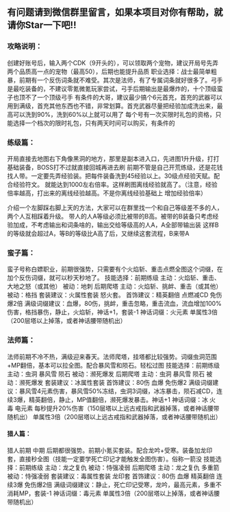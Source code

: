## 有问题请到微信群里留言，如果本项目对你有帮助，就请你Star一下吧!!

### 攻略说明：

创建好账号后，输入两个CDK（9开头的），可以领取两个宠物，建议开局号先弄两个品质高一点的宠物（最高50），后期也能提升品质
职业选择：战士最简单粗暴，前期有一个反伤词条就不难受。其次是法师，有了专属词条就好很多了。弓手是最吃装备的，不建议零氪微氪玩家尝试，弓手后期输出是最爆炸的，十个顶级蛮子也顶不了一个顶级弓手
有条件的大哥，建议最少搞个6元首充，首充的武器可以用到满级，首充其他东西也不错，非常划算。首充武器尽量把经验加成洗出来，最高可以洗到90%，洗到60%以上就可以用了
每个号有一次买限时礼包的资格，只能选择一个档次的限时礼包，只有两天时间可以购买，有条件的

### 练级篇：

开局直接去地图右下角像黑洞的地方，那里是副本进入口，先进图1升升级，打打基础装备，BOSS打不过就直接回城再进去刷
前期不管是自己开荒练级，还是花钱找人带。一定要先弄经验装。把每件装备洗到45经验以上。30级点经验天赋。配合经验符文。
就能达到1000左右倍率。这样刷图离线经验就高了。（注意，经验倍率越高，打出来的离线经验越高。不是你离线经验基础上 增加经验倍率）

介绍一个左脚踩右脚上天的方法，大家可以在群里找一个和自己等级差不多的人，两个人互相踩着升级。
带人的人A等级必须比被带的B高。被带的B装备只考虑经验加成，不考虑输出和词条啥的，输出交给等级高的人A，A全部带输出装
这样B的等级就会超过A，等B的等级比A高了后，又继续这套流程，B来带A


### 蛮子篇：

蛮子号称白嫖职业，前期很强势，只需要有个火焰斩、重击点燃全图这个词缀，在加个反伤词缀，就可以秒天秒地了。
技能选择：前期练级  主动：火焰斩、重击、大地之怒（或其他） 被动：地刺
               后期爬塔  主动：火焰斩、挑衅、重击（或其他） 被动：格挡
套装建议：火属性套装 怒火套。 
首饰建议：精英翻倍 点燃减CD 免伤爆2倍
满级词缀建议：血爆，80伤，挑衅，重击忽略，重击流血，流血增加100%伤害，格挡暴伤，静止，火焰斩，神话+1，套装-1
神话词缀：火元素  单属性3倍（200层塔以上掉落，或者神话腰带随机出）

### 法师篇：

法师前期不冷不热，满级迎来春天。法师爬塔，挂塔都比较强势。词缀虫洞范围 +MP翻倍，基本可以拉全图。配合暴风雪和陨石。轻松过图
技能选择：前期练级 主动：虫洞 暴风雪 陨石 被动：濒死爆发
                后期爬塔 主动：虫洞 暴风雪 陨石 被动：濒死爆发
套装建议：冰属性套装
首饰建议：80伤 血爆 免伤爆2
满级词缀建议：暴风雪4元素伤害，暴风雪50%冻结，虫洞3词缀，冰冻暴击，陨石减CD，连续3爆，精英翻倍，静止，MP值翻倍，濒死爆发暴击。神话+1
神话词缀：冰 火 毒 电元素  每秒提升20%伤害（150层塔以上远古戒指和武器掉落，或者神话腰带随机出） 单属性3倍（200层塔以上远古戒指和武器掉落，或者神话腰带随机出）

#### 猎人篇：

猎人前期 中期 后期都很强势。前期小氪买套装。配合龙吟+受寒。装备加龙印套，直接秒全图（技能一定要学死亡印记才能触发全图伤害）。俗称一箭没
技能选择：前期练级 主动：龙之复仇   被动：恃强凌弱
                后期爬塔 主动：龙之复仇 多重箭  被动：恃强凌弱
套装建议：毒属性套装 龙印套
首饰建议：80伤 血爆 精英翻倍 连续3爆 免伤爆2倍
满级词缀建议：静止，死亡印记受寒，龙吟，最高元素，多重不消耗MP，套装-1
神话词缀：毒元素  单属性3倍（200层塔以上掉落，或者神话腰带随机出）


